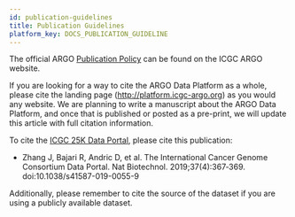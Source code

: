 ```yaml
---
id: publication-guidelines
title: Publication Guidelines
platform_key: DOCS_PUBLICATION_GUIDELINE
---
```


The official ARGO [Publication Policy](https://www.icgc-argo.org/page/77/e3-publication-policy) can be found on the ICGC ARGO website.

If you are looking for a way to cite the ARGO Data Platform as a whole, please cite the landing page (http://platform.icgc-argo.org) as you would any website. We are planning to write a manuscript about the ARGO Data Platform, and once that is published or posted as a pre-print, we will update this article with full citation information.

To cite the [ICGC 25K Data Portal](https://dcc.icgc.org/), please cite this publication:

- Zhang J, Bajari R, Andric D, et al. The International Cancer Genome Consortium Data Portal. Nat Biotechnol. 2019;37(4):367‐369. doi:10.1038/s41587-019-0055-9

Additionally, please remember to cite the source of the dataset if you are using a publicly available dataset.
